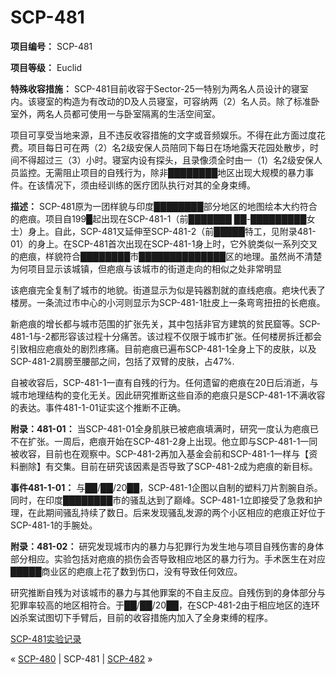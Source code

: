 # SCP-481
                        


**项目编号：** SCP-481

**项目等级：** Euclid

**特殊收容措施：** SCP-481目前收容于Sector-25一特别为两名人员设计的寝室内。该寝室的构造为有改动的D及人员寝室，可容纳两（2）名人员。除了标准卧室外，两名人员都可使用一与卧室隔离的生活空间室。

项目可享受当地来源，且不违反收容措施的文字或音频娱乐。不得在此方面过度花费。项目每日可在两（2）名2级安保人员陪同下每日在场地露天花园处散步，时间不得超过三（3）小时。寝室内设有探头，且录像须全时由一（1）名2级安保人员监控。无需阻止项目的自残行为，除非████████地区出现大规模的暴力事件。在该情况下，须由经训练的医疗团队执行对其的全身束缚。

**描述：** SCP-481原为一团样貌与印度████████部分地区的地图绘本大约符合的疤痕。项目自199█起出现在SCP-481-1（前███████ ██-█████████女士）身上。自此，SCP-481又延伸至SCP-481-2（前█████特工，见附录481-01）的身上。在SCP-481首次出现在SCP-481-1身上时，它外貌类似一系列交叉的疤痕，样貌符合████████市██████████████区的地理。虽然尚不清楚为何项目显示该城镇，但疤痕与该城市的街道走向的相似之处非常明显

该疤痕完全复制了城市的地貌。街道显示为似是钝器割就的直线疤痕。疤块代表了楼房。一条流过市中心的小河则显示为SCP-481-1肚皮上一条弯弯扭扭的长疤痕。

新疤痕的增长都与城市范围的扩张先关，其中包括非官方建筑的贫民窟等。SCP-481-1与-2都形容该过程十分痛苦。该过程不仅限于城市扩张。任何楼房拆迁都会引致相应疤痕处的剧烈疼痛。目前疤痕已遍布SCP-481-1全身上下的皮肤，以及SCP-481-2肩膀至腰部之间，包括了双臂的皮肤，占47%.

自被收容后，SCP-481-1一直有自残的行为。任何遗留的疤痕在20日后消逝，与城市地理结构的变化无关。因此研究推断这些自添的疤痕只是SCP-481-1不满收容的表达。事件481-1-01证实这个推断不正确。

**附录：481-01：**  当SCP-481-01全身肌肤已被疤痕填满时，研究一度认为疤痕已不在扩张。一周后，疤痕开始在SCP-481-2身上出现。他立即与SCP-481-1一同被收容，目前也在观察中。SCP-481-2再加入基金会前和SCP-481-1一样与【资料删除】有交集。目前在研究该因素是否导致了SCP-481-2成为疤痕的新目标。

**事件481-1-01：** 与██/██/20██，SCP-481-1企图以自制的塑料刀片割腕自杀。同时，在印度████████市的骚乱达到了巅峰。SCP-481-1立即接受了急救和护理，在此期间骚乱持续了数日。后来发现骚乱发源的两个小区相应的疤痕正好位于SCP-481-1的手腕处。

**附录：481-02：** 研究发现城市内的暴力与犯罪行为发生地与项目自残伤害的身体部分相应。实验包括对疤痕的损伤会否导致相应地区的暴力行为。手术医生在对应█████商业区的疤痕上花了数到伤口，没有导致任何效应。

研究推断自残为对该城市的暴力与其他罪案的不自主反应。自残伤到的身体部分与犯罪率较高的地区相符合。于██/██/20██，在SCP-481-2由于相应地区的连环凶杀案试图切下手臂后，目前的收容措施内加入了全身束缚的程序。

[SCP-481实验记录](/scp-481-test-log)



« [SCP-480](/scp-480) | SCP-481 | [SCP-482](/scp-482) »





                    
